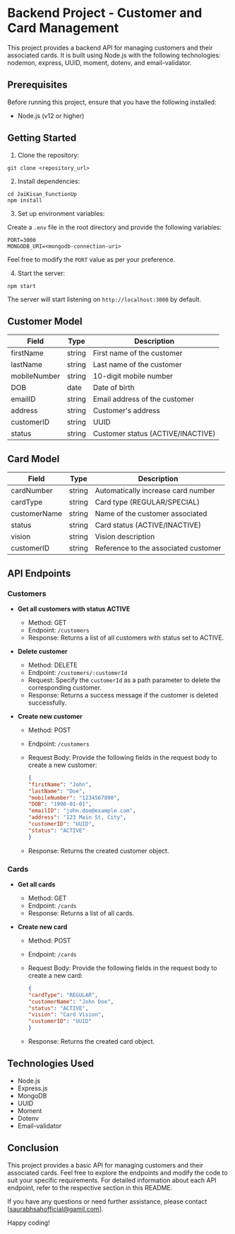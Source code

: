 # Backend Project - Customer and Card Management

This project provides a backend API for managing customers and their associated cards. It is built using Node.js with the following technologies: nodemon, express, UUID, moment, dotenv, and email-validator.

<!-- ## Deployed Link Glitch >> https://abrasive-fabulous-pheasant.glitch.me/ -->

## Prerequisites

Before running this project, ensure that you have the following installed:

- Node.js (v12 or higher)

## Getting Started

1. Clone the repository:

```
git clone <repository_url>
```

2. Install dependencies:

```
cd JaiKisan_FunctionUp
npm install
```

3. Set up environment variables:

Create a `.env` file in the root directory and provide the following variables:

```
PORT=3000
MONGODB_URI=<mongodb-connection-uri>
```

Feel free to modify the `PORT` value as per your preference.

4. Start the server:

```
npm start
```
The server will start listening on `http://localhost:3000` by default.



## Customer Model


| Field        | Type   | Description                  |
| ------------ | ------ | ---------------------------- |
| firstName    | string | First name of the customer   |
| lastName     | string | Last name of the customer    |
| mobileNumber | string | 10-digit mobile number       |
| DOB          | date   | Date of birth                |
| emailID      | string | Email address of the customer|
| address      | string | Customer's address           |
| customerID   | string | UUID                         |
| status       | string | Customer status (ACTIVE/INACTIVE) |


## Card Model


| Field        | Type   | Description                          |
| ------------ | ------ | ------------------------------------ |
| cardNumber   | string | Automatically increase card number   |
| cardType     | string | Card type (REGULAR/SPECIAL)          |
| customerName | string | Name of the customer associated      |
| status       | string | Card status (ACTIVE/INACTIVE)        |
| vision       | string | Vision description                   |
| customerID   | string | Reference to the associated customer |


## API Endpoints

### Customers

- **Get all customers with status ACTIVE**

  - Method: GET
  - Endpoint: `/customers`
  - Response: Returns a list of all customers with status set to ACTIVE.

- **Delete customer**

  - Method: DELETE
  - Endpoint: `/customers/:customerId`
  - Request: Specify the `customerId` as a path parameter to delete the corresponding customer.
  - Response: Returns a success message if the customer is deleted successfully.

- **Create new customer**

  - Method: POST
  - Endpoint: `/customers`
  - Request Body: Provide the following fields in the request body to create a new customer:

    ```json
    {
    "firstName": "John",
    "lastName": "Doe",
    "mobileNumber": "1234567890",
    "DOB": "1990-01-01",
    "emailID": "john.doe@example.com",
    "address": "123 Main St, City",
    "customerID": "UUID",
    "status": "ACTIVE"
    }
    ```
  - Response: Returns the created customer object.



### Cards

- **Get all cards**

  - Method: GET
  - Endpoint: `/cards`
  - Response: Returns a list of all cards.

- **Create new card**

  - Method: POST
  - Endpoint: `/cards`
  - Request Body: Provide the following fields in the request body to create a new card:
  
    ```json
    {
    "cardType": "REGULAR",
    "customerName": "John Doe",
    "status": "ACTIVE",
    "vision": "Card Vision",
    "customerID": "UUID"
    }
    ```
  - Response: Returns the created card object.


  
## Technologies Used

- Node.js
- Express.js
- MongoDB
- UUID
- Moment
- Dotenv
- Email-validator


## Conclusion

This project provides a basic API for managing customers and their associated cards. Feel free to explore the endpoints and modify the code to suit your specific requirements. For detailed information about each API endpoint, refer to the respective section in this README.

If you have any questions or need further assistance, please contact [saurabhsahofficial@gamil.com].

Happy coding!
